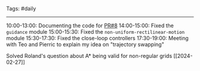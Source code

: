 Tags: #daily

---
10:00-13:00: Documenting the code for [PR#8](https://github.com/Asus-Robotics-and-AI-Center/gnc-dam-c-src/pull/8)
14:00-15:00: Fixed the `guidance` module
15:00-15:30: Fixed the `non-uniform-rectilinear-motion` module
15:30-17:30: Fixed the close-loop controllers
17:30-19:00: Meeting with Teo and Pierric to explain my idea on "trajectory swapping"

Solved Roland's question about A* being valid for non-regular grids [[2024-02-27]]